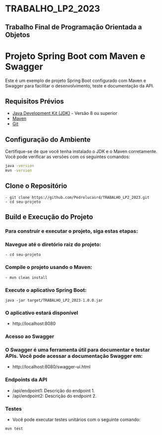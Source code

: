 # TRABALHO_LP2_2023

## Trabalho Final de Programação Orientada a Objetos

# Projeto Spring Boot com Maven e Swagger

Este é um exemplo de projeto Spring Boot configurado com Maven e Swagger para facilitar o desenvolvimento, teste e documentação da API.

## Requisitos Prévios

- [Java Development Kit (JDK)](https://www.oracle.com/java/technologies/javase-downloads.html) - Versão 8 ou superior
- [Maven](https://maven.apache.org/download.cgi)
- [Git](https://github.com/Pedrolucasrd/TRABALHO_LP2_2023)

## Configuração do Ambiente

Certifique-se de que você tenha instalado o JDK e o Maven corretamente. Você pode verificar as versões com os seguintes comandos:

```bash
java -version
mvn -version

```
## Clone o Repositório
```
- git clone https://github.com/Pedrolucasrd/TRABALHO_LP2_2023.git
- cd seu-projeto
```
## Build e Execução do Projeto
### Para construir e executar o projeto, siga estas etapas:

### Navegue até o diretório raiz do projeto:
```
- cd seu-projeto
```
### Compile o projeto usando o Maven:
```
- mvn clean install
```
### Execute o aplicativo Spring Boot:
```
java -jar target/TRABALHO_LP2_2023-1.0.0.jar
```
### O aplicativo estará disponível 

- http://localhost:8080

### Acesso ao Swagger

### O Swagger é uma ferramenta útil para documentar e testar APIs. Você pode acessar a documentação Swagger em:

- http://localhost:8080/swagger-ui.html

### Endpoints da API

- /api/endpoint1: Descrição do endpoint 1.
- /api/endpoint2: Descrição do endpoint 2.

### Testes

- Você pode executar testes unitários com o seguinte comando:
  
```
mvn test

```
